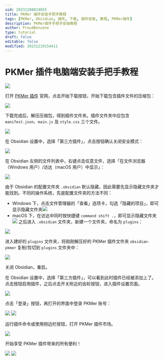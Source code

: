 ```yaml
---
uid: 20231208024655
title: PKMer 插件安装手把手教程
tags: [PKMer, Obsidian, 插件, 下载, 插件安装, 教程, PKMer插件]
description: PKMer插件手把手安装教程
author: ProudBenzene
type: tutorial
draft: false
editable: false
modified: 20231210154411
---
```


# PKMer 插件电脑端安装手把手教程

![](https://cdn.pkmer.cn/images/202308030720303.gif)

打开 [PKMer 插件](https://pkmer.cn/products/market/) 官网，点击开始下载按钮，开始下载包含插件文件的压缩包：

![](https://cdn.pkmer.cn/images/202312080253520.png!pkmer)

下载完成后，解压压缩包，得到插件文件夹。插件文件夹中应包含 `manifest.json`、`main.js` 及 `style.css` 三个文件。

![](https://cdn.pkmer.cn/images/202312080303473.png!pkmer)

在 Obsidian 设置中，选择「第三方插件」，点击按钮确认关闭安全模式：

![](https://cdn.pkmer.cn/images/202312080307552.png!pkmer)

在 Obsidian 左侧的文件列表中，右键点击任意文件，选择「在文件浏览器（Windows 用户）/访达（macOS 用户）中显示」：

![](https://cdn.pkmer.cn/images/202312080311570.png!pkmer)

由于 Obsidian 的配置文件夹 `.obsidian` 默认隐藏，因此需要先显示隐藏文件夹才能找到。不同的操作系统，先是配置文件夹的方法不同：

- Windows 下，点击文件管理器的「查看」选项卡，勾选「隐藏的项目」，即可显示隐藏文件夹![](https://cdn.pkmer.cn/images/202312080328604.png!pkmer)
- macOS 下，在访达中同时按快捷键 `command shift .`，即可显示隐藏文件夹![](https://cdn.pkmer.cn/images/202312080332194.png!pkmer)
之后进入 `.obsidian` 文件夹，新建一个文件夹，命名为 `plugins`：

![](https://cdn.pkmer.cn/images/202312080337860.png!pkmer)

进入建好的 `plugins` 文件夹，将刚刚解压好的 PKMer 插件文件夹 `obsidian-pkmer` 复制/剪切到 `plugins` 文件夹中：

![](https://cdn.pkmer.cn/images/202312080341973.png!pkmer)

关闭 Obsidian，重启。

在 Obsidian 设置中，选择「第三方插件」，可以看到此时插件已经被添加上了。点击按钮启用插件，之后点击开关附近的齿轮按钮，进入插件设置页面。

![](https://cdn.pkmer.cn/images/202312080345384.png!pkmer)

点击「登录」按钮，再打开的界面中登录 PKMer 账号：

![](https://cdn.pkmer.cn/images/202312080346063.png!pkmer) ![](https://cdn.pkmer.cn/images/202312080349132.png!pkmer)

运行插件命令或使用侧边栏按钮，打开 PKMer 插件市场。

![](https://cdn.pkmer.cn/images/202312080352078.png!pkmer)

开始享受 PKMer 插件带来的所有便利！

![](https://cdn.pkmer.cn/images/202312080354368.png!pkmer) ![](https://cdn.pkmer.cn/images/202312080357618.png!pkmer)